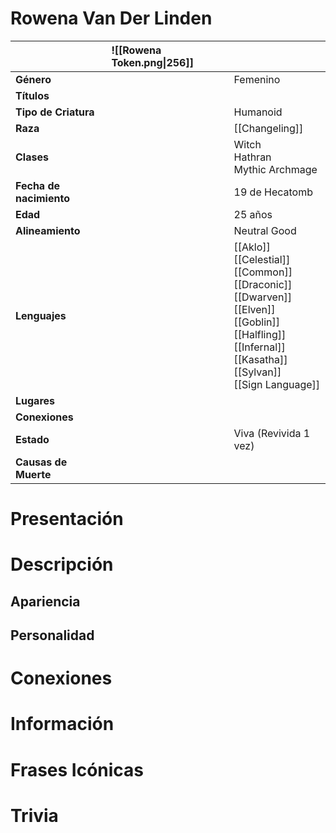 # Rowena Van Der Linden

|                         | ![[Rowena Token.png\|256]] |                                                                                                                                                                                     |
| :---------------------- | :------------------------- | :---------------------------------------------------------------------------------------------------------------------------------------------------------------------------------- |
| **Género**              |                            | Femenino                                                                                                                                                                            |
| **Títulos**             |                            |                                                                                                                                                                                     |
| **Tipo de Criatura**    |                            | Humanoid                                                                                                                                                                            |
| **Raza**                |                            | [[Changeling]]                                                                                                                                                                      |
| **Clases**              |                            | Witch<br>Hathran<br>Mythic Archmage                                                                                                                                                 |
| **Fecha de nacimiento** |                            | 19 de Hecatomb                                                                                                                                                                      |
| **Edad**                |                            | 25 años                                                                                                                                                                             |
| **Alineamiento**        |                            | Neutral Good                                                                                                                                                                        |
| **Lenguajes**           |                            | [[Aklo]]<br>[[Celestial]]<br>[[Common]]<br>[[Draconic]]<br>[[Dwarven]]<br>[[Elven]]<br>[[Goblin]]<br>[[Halfling]]<br>[[Infernal]]<br>[[Kasatha]]<br>[[Sylvan]]<br>[[Sign Language]] |
| **Lugares**             |                            |                                                                                                                                                                                     |
| **Conexiones**          |                            |                                                                                                                                                                                     |
| **Estado**              |                            | Viva (Revivida 1 vez)                                                                                                                                                               |
| **Causas de Muerte**    |                            |                                                                                                                                                                                     |

# Presentación

# Descripción

## Apariencia

## Personalidad

# Conexiones

# Información

# Frases Icónicas

# Trivia
